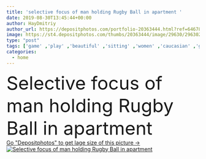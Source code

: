 ```yaml
---
title: 'selective focus of man holding Rugby Ball in apartment '
date: 2019-08-30T13:45:44+00:00
author: HayDmitriy
author_url: https://depositphotos.com/portfolio-20363444.html?ref=64678756
image: https://st4.depositphotos.com/thumbs/20363444/image/29630/296302090/api_thumb_450.jpg?forcejpeg=true
type: "post"
tags: ['game' ,'play' ,'beautiful' ,'sitting' ,'women' ,'caucasian' ,'girls' ,'friendship' ,'brunette' ,'man' ,'sit' ,'home' ,'together' ,'togetherness' ,'friends' ,'indoors' ,'blonde' ,'attractive' ,'apartment' ,'casual' ,'sofa' ,'students' ,'partial' ,'Cropped' ,'multicultural' ,'multiethnic' ,'selective focus' ,'young adult' ,'mixed race' ,'three people' ,'Rugby Ball' ,'bi racial' ,'generation z' ,'Gen Z' ]
categories: 
  - home
---
```

<div aling="center">
            <font size="60"> Selective focus of man holding Rugby Ball in apartment</font>   
</div>
<div>
    <a href='https://st4.depositphotos.com/thumbs/20363444/image/29630/296302090/api_thumb_450.jpg?forcejpeg=true?ref=64678756' target=_blank > Go "Depositphotos" to get lage size of this picture ->
        <img href='https://st4.depositphotos.com/thumbs/20363444/image/29630/296302090/api_thumb_450.jpg?forcejpeg=true?ref=64678756' src='https://st4.depositphotos.com/20363444/29630/i/950/depositphotos_296302090-stock-photo-selective-focus-man-holding-rugby.jpg?forcejpeg=true' alt='Selective focus of man holding Rugby Ball in apartment' >
    </a>
</div>
